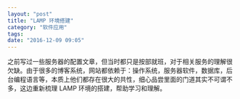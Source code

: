 ```yaml
---
layout: "post"
title: "LAMP 环境搭建"
category: "软件应用"
tags: 
date: "2016-12-09 09:05"
---
```


之前写过一些服务器的配置文章，但当时都只是按部就班，对于相关服务的理解很欠缺。由于很多的博客系统，网站都依赖于：操作系统，服务器软件，数据库，后台编程语言等，本质上他们都存在很大的共性，细心品尝里面的门道其实不可谓不多，这边重新梳理 LAMP 环境的搭建，帮助学习和理解。

<!-- more -->
